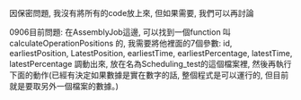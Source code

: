 因保密問題, 我沒有將所有的code放上來, 但如果需要, 我們可以再討論

0906目前問題:
在AssemblyJob這邊, 可以找到一個function 叫calculateOperationPositions 的, 
我需要將他裡面的7個參數: id, earliestPosition, LatestPosition,  earliestTime, earliestPercentage, latestTime, latestPercentage 調動出來, 放在名為Scheduling_test的這個檔案裡, 
然後再執行下面的動作(已經有決定如果數據是實在數字的話, 整個程式是可以運行的, 但目前就是要取另外一個檔案的數據。)
